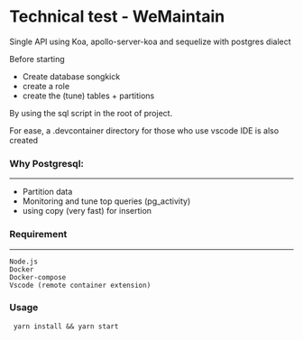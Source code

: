# Technical test - WeMaintain

Single API using Koa, apollo-server-koa and sequelize with postgres dialect

Before starting

- Create database songkick
- create a role
- create the (tune) tables + partitions 

By using the sql script in the root of project.

For ease, a .devcontainer directory for those who use vscode IDE is also created

### Why Postgresql:
----

- Partition data
- Monitoring and tune top queries (pg_activity)
- using copy (very fast) for insertion
  

### Requirement
---
```
Node.js
Docker
Docker-compose
Vscode (remote container extension)
```

### Usage
```
 yarn install && yarn start 
```
